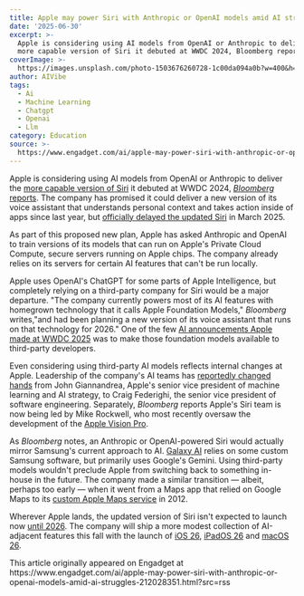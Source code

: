 ```yaml
---
title: Apple may power Siri with Anthropic or OpenAI models amid AI struggles
date: '2025-06-30'
excerpt: >-
  Apple is considering using AI models from OpenAI or Anthropic to deliver the
  more capable version of Siri it debuted at WWDC 2024, Bloomberg reports....
coverImage: >-
  https://images.unsplash.com/photo-1503676260728-1c00da094a0b?w=400&h=200&fit=crop&auto=format
author: AIVibe
tags:
  - Ai
  - Machine Learning
  - Chatgpt
  - Openai
  - Llm
category: Education
source: >-
  https://www.engadget.com/ai/apple-may-power-siri-with-anthropic-or-openai-models-amid-ai-struggles-212028351.html?src=rss
---
```

<p>Apple is considering using AI models from OpenAI or Anthropic to deliver the <a data-i13n="elm:context_link;elmt:doNotAffiliate;cpos:1;pos:1" class="no-affiliate-link" href="https://www.engadget.com/apples-first-attempt-at-ai-is-apple-intelligence-181444846.html">more capable version of Siri</a> it debuted at WWDC 2024, <a data-i13n="elm:context_link;elmt:doNotAffiliate;cpos:2;pos:1" class="no-affiliate-link" href="https://www.bloomberg.com/news/articles/2025-06-30/apple-weighs-replacing-siri-s-ai-llms-with-anthropic-claude-or-openai-chatgpt?embedded-checkout=true"><em>Bloomberg </em>reports</a>. The company has promised it could deliver a new version of its voice assistant that understands personal context and takes action inside of apps since last year, but <a data-i13n="elm:context_link;elmt:doNotAffiliate;cpos:3;pos:1" class="no-affiliate-link" href="https://www.engadget.com/ai/apple-is-delaying-its-smarter-more-personal-siri-183513424.html">officially delayed the updated Siri</a> in March 2025.</p>
<p>As part of this proposed new plan, Apple has asked Anthropic and OpenAI to train versions of its models that can run on Apple's Private Cloud Compute, secure servers running on Apple chips. The company already relies on its servers for certain AI features that can't be run locally.</p>
<span id="end-legacy-contents"></span><p>Apple uses OpenAI's ChatGPT for some parts of Apple Intelligence, but completely relying on a third-party company for Siri would be a major departure. "The company currently powers most of its AI features with homegrown technology that it calls Apple Foundation Models," <em>Bloomberg</em> writes,"and had been planning a new version of its voice assistant that runs on that technology for 2026." One of the few <a data-i13n="elm:context_link;elmt:doNotAffiliate;cpos:4;pos:1" class="no-affiliate-link" href="https://www.engadget.com/ai/apple-intelligence-announcements-at-wwdc-everything-apple-revealed-for-ios-macos-and-more-171133645.html">AI announcements Apple made at WWDC 2025</a> was to make those foundation models available to third-party developers.</p>
<p>Even considering using third-party AI models reflects internal changes at Apple. Leadership of the company's AI teams has <a data-i13n="elm:context_link;elmt:doNotAffiliate;cpos:5;pos:1" class="no-affiliate-link" href="https://www.bloomberg.com/news/articles/2025-04-24/apple-to-strip-secret-robotics-unit-from-ai-chief-weeks-after-moving-siri">reportedly changed hands</a> from John Giannandrea, Apple's senior vice president of machine learning and AI strategy, to Craig Federighi, the senior vice president of software engineering. Separately, <em>Bloomberg</em> reports Apple's Siri team is now being led by Mike Rockwell, who most recently oversaw the development of the <a data-i13n="elm:context_link;elmt:doNotAffiliate;cpos:6;pos:1" class="no-affiliate-link" href="https://www.engadget.com/apple-vision-pro-review-beta-testing-the-future-201430272.html">Apple Vision Pro</a>.</p>
<p>As <em>Bloomberg </em>notes, an Anthropic or OpenAI-powered Siri would actually mirror Samsung's current approach to AI. <a data-i13n="elm:context_link;elmt:doNotAffiliate;cpos:7;pos:1" class="no-affiliate-link" href="https://www.engadget.com/mobile/smartphones/samsung-galaxy-ai-becomes-more-personal-and-cohesive-180029521.html">Galaxy AI</a> relies on some custom Samsung software, but primarily uses Google's Gemini. Using third-party models wouldn't preclude Apple from switching back to something in-house in the future. The company made a similar transition — albeit, perhaps too early —  when it went from a Maps app that relied on Google Maps to its <a data-i13n="elm:context_link;elmt:doNotAffiliate;cpos:8;pos:1" class="no-affiliate-link" href="https://www.engadget.com/2012-06-11-apple-officially-gives-google-maps-the-boot-launches-own-maps-a.html">custom Apple Maps service</a> in 2012.</p>
<p>Wherever Apple lands, the updated version of Siri isn't expected to launch now <a data-i13n="elm:context_link;elmt:doNotAffiliate;cpos:9;pos:1" class="no-affiliate-link" href="https://www.engadget.com/ai/apples-ai-infused-siri-may-not-show-up-until-spring-2026-221212681.html">until 2026</a>. The company will ship a more modest collection of AI-adjacent features this fall with the launch of <a data-i13n="elm:context_link;elmt:doNotAffiliate;cpos:10;pos:1" class="no-affiliate-link" href="https://www.engadget.com/mobile/smartphones/apple-reveals-new-ios-26-features-and-its-liquid-glass-redesign-at-wwdc-2025-171650243.html">iOS 26</a>, <a data-i13n="elm:context_link;elmt:doNotAffiliate;cpos:11;pos:1" class="no-affiliate-link" href="https://www.engadget.com/mobile/tablets/ipados-26-makes-apples-tablets-more-like-macs-174904597.html">iPadOS 26</a> and <a data-i13n="elm:context_link;elmt:doNotAffiliate;cpos:12;pos:1" class="no-affiliate-link" href="https://www.engadget.com/computing/macos-tahoe-26-will-bring-apples-new-liquid-glass-ui-to-your-desktop-174149070.html">macOS 26</a>.</p>This article originally appeared on Engadget at https://www.engadget.com/ai/apple-may-power-siri-with-anthropic-or-openai-models-amid-ai-struggles-212028351.html?src=rss
